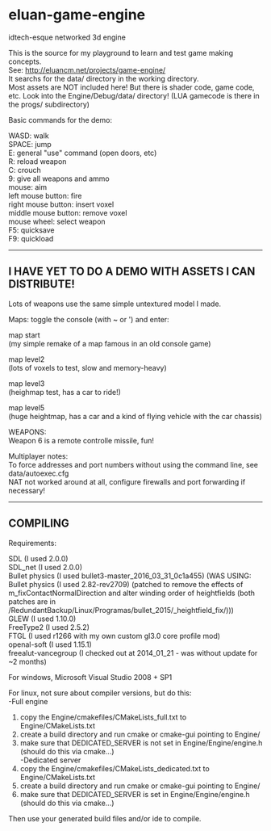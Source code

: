 # eluan-game-engine
idtech-esque networked 3d engine

This is the source for my playground to learn and test game making concepts.<br/>
See: http://eluancm.net/projects/game-engine/<br/>
It searchs for the data/ directory in the working directory.<br/>
Most assets are NOT included here! But there is shader code, game code, etc. Look into the Engine/Debug/data/ directory! (LUA gamecode is there in the progs/ subdirectory)<br/>

Basic commands for the demo:

WASD: walk<br/>
SPACE: jump<br/>
E: general "use" command (open doors, etc)<br/>
R: reload weapon<br/>
C: crouch<br/>
9: give all weapons and ammo<br/>
mouse: aim<br/>
left mouse button: fire<br/>
right mouse button: insert voxel<br/>
middle mouse button: remove voxel<br/>
mouse wheel: select weapon<br/>
F5: quicksave<br/>
F9: quickload<br/>

-----------------------------------------------------
I HAVE YET TO DO A DEMO WITH ASSETS I CAN DISTRIBUTE!
-----------------------------------------------------

Lots of weapons use the same simple untextured model I made.

Maps: toggle the console (with ~ or ') and enter:

map start<br/>
(my simple remake of a map famous in an old console game)

map level2<br/>
(lots of voxels to test, slow and memory-heavy)

map level3<br/>
(heighmap test, has a car to ride!)

map level5<br/>
(huge heightmap, has a car and a kind of flying vehicle with the car chassis)

WEAPONS:<br/>
Weapon 6 is a remote controlle missile, fun!

Multiplayer notes:<br/>
To force addresses and port numbers without using the command line, see data/autoexec.cfg<br/>
NAT not worked around at all, configure firewalls and port forwarding if necessary!<br/>

---------
COMPILING
---------
Requirements:

SDL (I used 2.0.0)<br/>
SDL_net (I used 2.0.0)<br/>
Bullet physics (I used bullet3-master_2016_03_31_0c1a455) (WAS USING: Bullet physics (I used 2.82-rev2709) (patched to remove the effects of m_fixContactNormalDirection and alter winding order of heightfields (both patches are in /RedundantBackup/Linux/Programas/bullet_2015/_heightfield_fix/)))<br/>
GLEW (I used 1.10.0)<br/>
FreeType2 (I used 2.5.2)<br/>
FTGL (I used r1266 with my own custom gl3.0 core profile mod)<br/>
openal-soft (I used 1.15.1)<br/>
freealut-vancegroup (I checked out at 2014_01_21 - was without update for ~2 months)<br/>

For windows, Microsoft Visual Studio 2008 + SP1

For linux, not sure about compiler versions, but do this:<br/>
-Full engine<br/>
1) copy the Engine/cmakefiles/CMakeLists_full.txt to Engine/CMakeLists.txt<br/>
2) create a build directory and run cmake or cmake-gui pointing to Engine/<br/>
3) make sure that DEDICATED_SERVER is not set in Engine/Engine/engine.h (should do this via cmake...)<br/>
-Dedicated server<br/>
1) copy the Engine/cmakefiles/CMakeLists_dedicated.txt to Engine/CMakeLists.txt<br/>
2) create a build directory and run cmake or cmake-gui pointing to Engine/<br/>
3) make sure that DEDICATED_SERVER is set in Engine/Engine/engine.h (should do this via cmake...)<br/>

Then use your generated build files and/or ide to compile.
